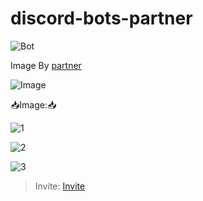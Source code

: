 # discord-bots-partner
![Bot](https://cdn.discordapp.com/attachments/827448716578521108/828161838793359391/3.png)

Image By [partner](https://discord.com/oauth2/authorize?client_id=811782859421122590&scope=bot%20applications.commands&permissions=2147483647)


![Image](https://discord.com/assets/5c5bb53489a0a9f602df0a24c5981523.svg)

  📥Image:📥

![1](https://i.imgur.com/removed.png)

![2](https://i.imgur.com/removed.png)

![3](https://i.imgur.com/removed.png)

> Invite: [Invite](https://discord.com/oauth2/authorize?client_id=811782859421122590&scope=bot%20applications.commands&permissions=2147483647)
